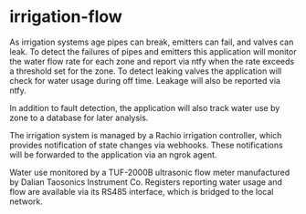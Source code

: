 # irrigation-flow
As irrigation systems age pipes can break, emitters can fail, and valves can leak. To detect the failures of pipes and emitters this application will monitor the water flow rate for each zone and report via ntfy when the rate exceeds a threshold set for the zone. To detect leaking valves the application will check for water usage during off time. Leakage will also be reported via ntfy.

In addition to fault detection, the application will also track water use by zone to a database for later analysis.

The irrigation system is managed by a Rachio irrigation controller, which provides notification of state changes via webhooks. These notifications will be forwarded to the application via an ngrok agent.

Water use monitored by a TUF-2000B ultrasonic flow meter manufactured by Dalian Taosonics Instrument Co. Registers reporting water usage and flow are available via its RS485 interface, which is bridged to the local network.

